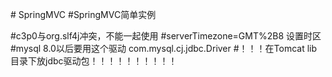 ﻿﻿# SpringMVC
#SpringMVC简单实例

#c3p0与org.slf4j冲突，不能一起使用
#serverTimezone=GMT%2B8   设置时区
#mysql   8.0以后要用这个驱动 com.mysql.cj.jdbc.Driver
#！！！在Tomcat lib目录下放jdbc驱动包！！！！！！！！！！